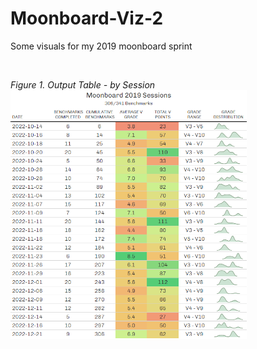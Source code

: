 # Moonboard-Viz-2
Some visuals for my 2019 moonboard sprint

<br>

*Figure 1. Output Table - by Session*  
<img src="/Exports/mb19 sessions.PNG" width="75%" height="75%">
